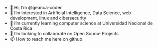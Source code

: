 - 👋 Hi, I’m @geanca-coder
- 👀 I’m interested in Artificial Intelligence, Data Science, web development, linux and cibersecurity
- 🌱 I’m currently learning computer science at Universidad Nacional de Costa Rica 
- 💞️ I’m looking to collaborate on Open Source Projects
- 📫 How to reach me here on github

<!---
geanca-coder/geanca-coder is a ✨ special ✨ repository because its `README.md` (this file) appears on your GitHub profile.
You can click the Preview link to take a look at your changes.
--->
